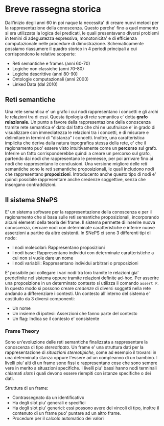 # Breve rassegna storica
Dall'inizio degli anni 60 in poi naque la necessita' di creare nuovi metodi per
la rappresentazione della conoscenza. Questo perche' fino a quel momento si era
utilizzata la logica dei predicati, le quali presentavano diversi problemi in
temini di adeguatezza espressiva, monotonicita' e di efficienza computazionale
nelle procedure di dimostrazione. Schematicamente possiamo riassumere il quadro
storico in 4 periodi principali a cui corrispondono le relative scoperte:

* Reti semantiche e frames (anni 60-70)
* Logiche non classiche (anni 70-80)
* Logiche descrittive (anni 80-90)
* Ontologie computazionali (anni 2000)
* Linked Data (dal 2010)

## Reti semantiche 
Una rete semantica e' un grafo i cui nodi rappresentano i concetti e gli archi
le relazioni tra di essi.  Questa tipologia di rete semantica e' detta **grafo
relazionale**. Un punto a favore della rappresentazione della conoscenza tramite
rete semantica e' dato dal fatto che chi ne usufruisce e' in grado di
visualizzare con immediatezza le relazioni tra i concetti, e di misurare e
delimitare in termini di "distanza" i concetti. Inoltre, una caratteristica
implicita che deriva dalla natura topografica stessa della rete, e' che il
ragionamento puo' essere visto intuitivamente come un **percorso** sul grafo.
Inferire un fatto corrisponderebbe quindi a creare un percorso sul grafo,
partendo dai nodi che rappresentano le premesse, per poi arrivare fino ai nodi
che rappresentano le conclusioni. Una versione migliore delle reti semantiche
sono le reti semantiche proposizionali, le quali includono nodi che
rappresentano **proposizioni**. Introducento anche questo tipo di nodi e' quindi
possibile rappresentare anche credenze soggettive, senza che insorgano
contraddizioni.

## Il sistema SNePS
E' un sistema software per la rappresentazione della conoscenza e per il
ragionamento che si basa sulle reti semantiche proposizionali, incorporando
alcuni elementi della teoria dei frame. Il sistema permette di inserire nuova
conoscenza, cercare nodi con determinate caratteristiche e inferire nuove
asserzioni a partire da altre esistenti. In SNePS ci sono 3 differenti tipi di
nodo:

* I nodi molecolari: Rappresentano proposizioni
* I nodi base: Rappresentano individui con determinate caratteristiche a cui non
  si vuole dare un nome
* I nodi variabili: Rappresentano individui arbitrari o proposizioni

E' possibile poi collegare i vari nodi tra loro tramite le relazioni gia'
predefinite nel sistema oppure tramite relazioni definite ad-hoc. Per asserire
una proposizione in un determinato contesto si utilizza il comando `assert P`.
In questo modo si possono creare *credenze* di diversi soggetti nella rete
andando a differenziare i contesti. Un contesto all'interno del sistema e'
costituito da 3 diversi componenti:

* Un nome
* Un insieme di ipotesi: Asserzioni che fanno parte del contesto
* Un flag: Indica se il contesto e' consistente

### Frame Theory 
Sono un'evoluzione delle reti semantiche finalizzata a rappresentare la
conoscenza di tipo *stereotipato*. Un frame e' una struttura dati per la
rappresentazione di *situazioni stereotipiche*, come ad esempio il trovarsi in
una determinata stanza oppure l'essere ad un compleanno di un bambino. I livelli
piu' alti di un frame sono fissi e rappresentano cose che sono sempre vere in
merito a situazioni specifiche. I livelli piu' bassi hanno nodi terminali
chiamati *slots* i quali devono essere riempiti con istanze specifiche o dei
dati. 

Struttura di un frame: 

* Contrassegnato da un identificativo
* Ha degli slot piu' generali e specifici
* Ha degli slot piu' generici: essi possono avere dei vincoli di tipo, inoltre
  il contenuto di un frame puo' puntare ad un altro frame.
* Procedure per il calcolo automatico dei valori
